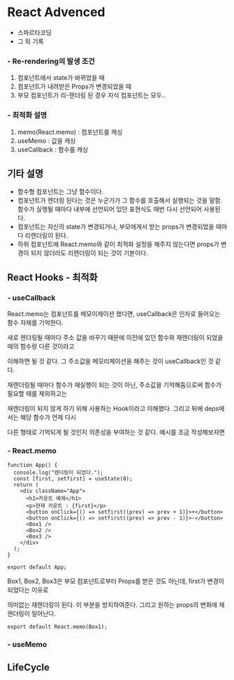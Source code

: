 # React Advenced

- 스파르타코딩
- 그 외 기록

### - Re-rendering의 발생 조건

1. 컴포넌트에서 state가 바뀌었을 때
2. 컴포넌트가 내려받은 Props가 변경되었을 때
3. 부모 컴포넌트가 리-렌더링 된 경우 자식 컴포넌트는 모두..

### - 최적화 설명

1. memo(React.memo) : 컴포넌트를 캐싱
2. useMemo : 값을 캐싱
3. useCallback : 함수를 캐싱

## 기타 설명

- 함수형 컴포넌트는 그냥 함수이다.
- 컴포넌트가 렌더링 된다는 것은 누군가가 그 함수를 호출해서 실행되는 것을 말함. 함수가 실행될 때마다 내부에 선언되어 있던 표현식도 매번 다시 선언되어 사용된다.
- 컴포넌트는 자신의 state가 변경되거나, 부모에게서 받는 props가 변경되었을 때마다 리렌더링이 된다.
- 하위 컴포넌트에 React.memo와 같이 최적화 설정을 해주지 않는다면 props가 변경이 되지 않더라도 리렌더링이 되는 것이 기본이다.

## React Hooks - 최적화

### - useCallback

React.memo는 컴포넌트를 메모이제이션 했다면, useCallback은 인자로 들어오는 함수 자체를 기억한다.

새로 렌더링될 때마다 주소 값을 바꾸기 때문에 이전에 있던 함수와 재렌더링이 되었을 때의 함수랑 다른 것이라고

이해하면 될 것 같다. 그 주소값을 메모리제이션을 해주는 것이 useCallback인 것 같다.

재렌더링될 때마다 함수가 재실행이 되는 것이 아닌, 주소값을 기억해둠으로써 함수가 필요할 때를 제외하고는

재렌더링이 되지 않게 하기 위해 사용하는 Hook이라고 이해했다. 그리고 뒤에 deps에서는 해당 함수가 언제 다시

다른 형태로 기억되게 될 것인지 의존성을 부여하는 것 같다. 예시를 조금 작성해보자면

### - React.memo

```tsx
function App() {
  console.log("렌더링이 되었다.");
  const [first, setfirst] = useState(0);
  return (
    <div className="App">
      <h1>카운트 예제</h1>
      <p>현재 카운트 : {first}</p>
      <button onClick={() => setfirst((prev) => prev + 1)}>+</button>
      <button onClick={() => setfirst((prev) => prev - 1)}>-</button>
      <Box1 />
      <Box2 />
      <Box3 />
    </div>
  );
}

export default App;
```

Box1, Box2, Box3은 부모 컴포넌트로부터 Props를 받은 것도 아닌데, first가 변경이 되었다는 이유로

의미없는 재렌더링이 된다. 이 부분을 방지하여준다. 그리고 원하는 props의 변화에 재렌더링이 일어난다.

```tsx
export default React.memo(Box1);
```

### - useMemo

## LifeCycle

